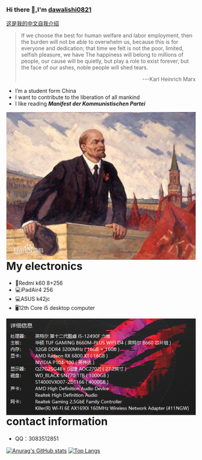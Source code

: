 ### Hi there 👋,I'm [dawalishi0821](https://github.com/dawalishi0821)

[这是我的中文自我介绍](https://github.com/dawalishi0821/dawalishi0821/blob/main/README-zh-Hans.md)


> If we choose the best for human welfare and labor employment, then the burden will not be able to overwhelm us, because this is for everyone and dedication; that time we felt is not the poor, limited, selfish pleasure, we have The happiness will belong to millions of people, our cause will be quietly, but play a role to exist forever, but the face of our ashes, noble people will shed tears.
> <p align="right">---Karl Heinrich Marx</p>

- I’m a student form China
- I want to contribute to the liberation of all mankind
- I like reading ***Manifest der Kommunistischen Partei***

<img src="https://raw.githubusercontent.com/dawalishi0821/dawalishi0821/main/%E5%88%97%E5%AE%81.jpg" align="right">

My electronics
==
- 📱Redmi k60 8+256
- 💻iPadAir4 256
- 💻ASUS k42jc
- 🖥12th Core i5 desktop computer

<img src="https://raw.githubusercontent.com/dawalishi0821/dawalishi0821/main/%E7%94%B5%E8%84%91%E9%85%8D%E7%BD%AE.png" align="right">

contact information
==
- QQ：3083512851

[![Anurag's GitHub stats](https://github-readme-stats.vercel.app/api?username=dawalishi0821&show_icons=true&theme=radical)](https://github.com/dawalishi0821)
[![Top Langs](https://github-readme-stats.vercel.app/api/top-langs/?username=dawalishi0821)](https://github.com/dawalishi0821/)
